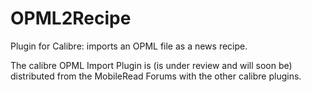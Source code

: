 OPML2Recipe
===========

Plugin for Calibre: imports an OPML file as a news recipe.

The calibre OPML Import Plugin is (is under review and will soon be) distributed from the MobileRead Forums with the other calibre plugins.
